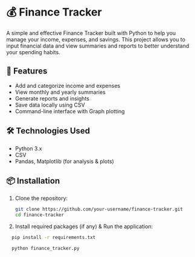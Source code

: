 # 💰 Finance Tracker

A simple and effective Finance Tracker built with Python to help you manage your income, expenses, and savings. This project allows you to input financial data and view summaries and reports to better understand your spending habits.

## 🚀 Features

- Add and categorize income and expenses
- View monthly and yearly summaries
- Generate reports and insights
- Save data locally using CSV
- Command-line interface with Graph plotting

## 🛠 Technologies Used

- Python 3.x
- CSV
- Pandas, Matplotlib (for analysis & plots)

## 📦 Installation

1. Clone the repository:
   ```bash
   git clone https://github.com/your-username/finance-tracker.git
   cd finance-tracker
   
2. Install required packages (if any) & Run the application:
  ```bash
    pip install -r requirements.txt

    python finance_tracker.py
